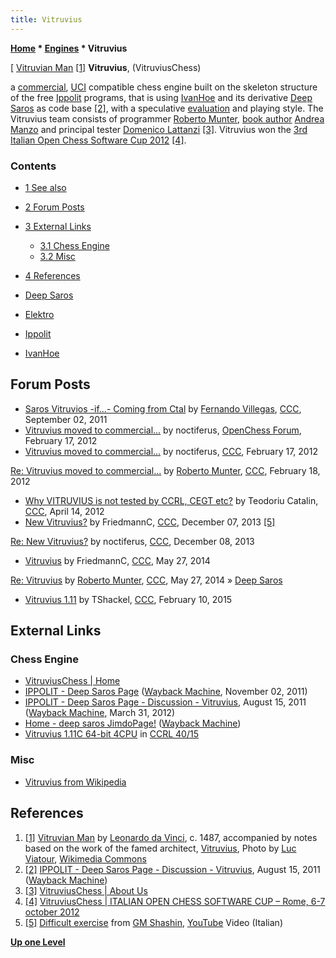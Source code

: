 ```yaml
---
title: Vitruvius
---
```

**[Home](Home "Home") \* [Engines](Engines "Engines") \* Vitruvius**



[ [Vitruvian Man](https://en.wikipedia.org/wiki/Vitruvian_Man) <a id="cite-note-1" href="#cite-ref-1">[1]</a>
**Vitruvius**, (VitruviusChess)  

a [commercial](Category:Commercial "Category:Commercial"), [UCI](UCI "UCI") compatible chess engine built on the skeleton structure of the free [Ippolit](Ippolit "Ippolit") programs, that is using [IvanHoe](IvanHoe "IvanHoe") and its derivative [Deep Saros](Deep_Saros "Deep Saros") as code base <a id="cite-note-2" href="#cite-ref-2">[2]</a>, with a speculative [evaluation](Evaluation "Evaluation") and playing style. 
The Vitruvius team consists of programmer [Roberto Munter](Roberto_Munter "Roberto Munter"), [book author](Category:Opening_Book_Author "Category:Opening Book Author") [Andrea Manzo](Andrea_Manzo "Andrea Manzo") and principal tester [Domenico Lattanzi](index.php?title=Domenico_Lattanzi&action=edit&redlink=1 "Domenico Lattanzi (page does not exist)") <a id="cite-note-3" href="#cite-ref-3">[3]</a>. 
Vitruvius won the [3rd Italian Open Chess Software Cup 2012](IOCSC_2012 "IOCSC 2012") <a id="cite-note-4" href="#cite-ref-4">[4]</a>. 



### Contents


* [1 See also](#see-also)
* [2 Forum Posts](#forum-posts)
* [3 External Links](#external-links)
	+ [3.1 Chess Engine](#chess-engine)
	+ [3.2 Misc](#misc)
* [4 References](#references)






* [Deep Saros](Deep_Saros "Deep Saros")
* [Elektro](Elektro "Elektro")
* [Ippolit](Ippolit "Ippolit")
* [IvanHoe](IvanHoe "IvanHoe")


## Forum Posts


* [Saros Vitruvios -if...- Coming from Ctal](http://www.talkchess.com/forum3/viewtopic.php?f=2&t=40243) by [Fernando Villegas](Fernando_Villegas "Fernando Villegas"), [CCC](CCC "CCC"), September 02, 2011
* [Vitruvius moved to commercial...](http://www.open-chess.org/viewtopic.php?f=7&t=1860) by noctiferus, [OpenChess Forum](Computer_Chess_Forums "Computer Chess Forums"), February 17, 2012
* [Vitruvius moved to commercial...](http://www.talkchess.com/forum/viewtopic.php?t=42497) by noctiferus, [CCC](CCC "CCC"), February 17, 2012


 [Re: Vitruvius moved to commercial...](http://www.talkchess.com/forum3/viewtopic.php?f=2&t=42497&start=37) by [Roberto Munter](Roberto_Munter "Roberto Munter"), [CCC](CCC "CCC"), February 18, 2012
* [Why VITRUVIUS is not tested by CCRL, CEGT etc?](http://www.talkchess.com/forum/viewtopic.php?t=43294) by Teodoriu Catalin, [CCC](CCC "CCC"), April 14, 2012
* [New Vitruvius?](http://www.talkchess.com/forum3/viewtopic.php?f=2&t=50369) by FriedmannC, [CCC](CCC "CCC"), December 07, 2013 <a id="cite-note-5" href="#cite-ref-5">[5]</a>


 [Re: New Vitruvius?](http://www.talkchess.com/forum3/viewtopic.php?f=2&t=50369&start=2) by noctiferus, [CCC](CCC "CCC"), December 08, 2013 
* [Vitruvius](http://www.talkchess.com/forum3/viewtopic.php?f=2&t=52448) by FriedmannC, [CCC](CCC "CCC"), May 27, 2014


 [Re: Vitruvius](http://www.talkchess.com/forum3/viewtopic.php?f=2&t=52448&start=6) by [Roberto Munter](Roberto_Munter "Roberto Munter"), [CCC](CCC "CCC"), May 27, 2014 » [Deep Saros](Deep_Saros "Deep Saros")
* [Vitruvius 1.11](http://www.talkchess.com/forum3/viewtopic.php?f=2&t=55288) by TShackel, [CCC](CCC "CCC"), February 10, 2015


## External Links


### Chess Engine


* [VitruviusChess | Home](https://www.vitruviuschess.com/)
* [IPPOLIT - Deep Saros Page](https://web.archive.org/web/20111102185841/http://ippolit.wikispaces.com:80/Deep+Saros+Page) ([Wayback Machine](https://en.wikipedia.org/wiki/Wayback_Machine), November 02, 2011)
* [IPPOLIT - Deep Saros Page - Discussion - Vitruvius](https://web.archive.org/web/20120315192930/http://ippolit.wikispaces.com/message/view/Deep+Saros+Page/41406245), August 15, 2011 ([Wayback Machine](https://en.wikipedia.org/wiki/Wayback_Machine), March 31, 2012)
* [Home - deep saros JimdoPage!](https://web.archive.org/web/20120127185005/http://deepsaros.jimdo.com/) ([Wayback Machine](https://en.wikipedia.org/wiki/Wayback_Machine))
* [Vitruvius 1.11C 64-bit 4CPU](https://ccrl.chessdom.com/ccrl/4040/cgi/engine_details.cgi?match_length=30&each_game=1&print=Details&each_game=1&eng=Vitruvius%201.11C%2064-bit%204CPU#Vitruvius_1_11C_64-bit_4CPU) in [CCRL 40/15](CCRL "CCRL")


### Misc


* [Vitruvius from Wikipedia](https://en.wikipedia.org/wiki/Vitruvius)


## References


1. <a id="cite-ref-1" href="#cite-note-1">[1]</a> [Vitruvian Man](https://en.wikipedia.org/wiki/Vitruvian_Man) by [Leonardo da Vinci](Mathematician#Leonardo "Mathematician"), c. 1487, accompanied by notes based on the work of the famed architect, [Vitruvius](https://en.wikipedia.org/wiki/Vitruvius), Photo by [Luc Viatour](http://www.lucnix.be/main.php), [Wikimedia Commons](https://en.wikipedia.org/wiki/Wikimedia_Commons)
2. <a id="cite-ref-2" href="#cite-note-2">[2]</a> [IPPOLIT - Deep Saros Page - Discussion - Vitruvius](https://web.archive.org/web/20120315192930/http://ippolit.wikispaces.com/message/view/Deep+Saros+Page/41406245), August 15, 2011 ([Wayback Machine](https://en.wikipedia.org/wiki/Wayback_Machine))
3. <a id="cite-ref-3" href="#cite-note-3">[3]</a> [VitruviusChess | About Us](https://www.vitruviuschess.com/About-Us.html)
4. <a id="cite-ref-4" href="#cite-note-4">[4]</a> [VitruviusChess | ITALIAN OPEN CHESS SOFTWARE CUP – Rome, 6-7 october 2012](https://www.vitruviuschess.com/article/ITALIAN-OPEN-CHESS-SOFTWARE-CUP.html)
5. <a id="cite-ref-5" href="#cite-note-5">[5]</a> [Difficult exercise](https://youtu.be/6Q6_m6HlD78) from [GM Shashin](index.php?title=Alexander_Shashin&action=edit&redlink=1 "Alexander Shashin (page does not exist)"), [YouTube](https://en.wikipedia.org/wiki/YouTube) Video (Italian)

**[Up one Level](Engines "Engines")**







 
